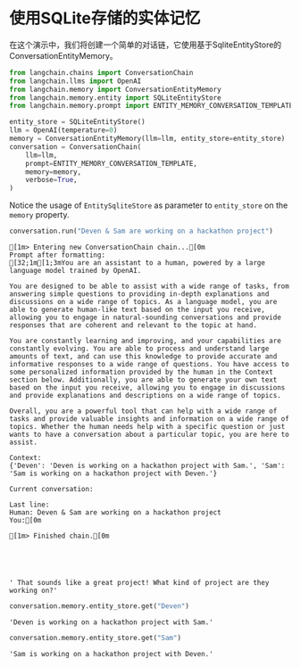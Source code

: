 # 使用SQLite存储的实体记忆

在这个演示中，我们将创建一个简单的对话链，它使用基于SqliteEntityStore的ConversationEntityMemory。


```python
from langchain.chains import ConversationChain
from langchain.llms import OpenAI
from langchain.memory import ConversationEntityMemory
from langchain.memory.entity import SQLiteEntityStore
from langchain.memory.prompt import ENTITY_MEMORY_CONVERSATION_TEMPLATE
```


```python
entity_store = SQLiteEntityStore()
llm = OpenAI(temperature=0)
memory = ConversationEntityMemory(llm=llm, entity_store=entity_store)
conversation = ConversationChain(
    llm=llm,
    prompt=ENTITY_MEMORY_CONVERSATION_TEMPLATE,
    memory=memory,
    verbose=True,
)
```

Notice the usage of `EntitySqliteStore` as parameter to `entity_store` on the `memory` property.


```python
conversation.run("Deven & Sam are working on a hackathon project")
```

    
    
    [1m> Entering new ConversationChain chain...[0m
    Prompt after formatting:
    [32;1m[1;3mYou are an assistant to a human, powered by a large language model trained by OpenAI.
    
    You are designed to be able to assist with a wide range of tasks, from answering simple questions to providing in-depth explanations and discussions on a wide range of topics. As a language model, you are able to generate human-like text based on the input you receive, allowing you to engage in natural-sounding conversations and provide responses that are coherent and relevant to the topic at hand.
    
    You are constantly learning and improving, and your capabilities are constantly evolving. You are able to process and understand large amounts of text, and can use this knowledge to provide accurate and informative responses to a wide range of questions. You have access to some personalized information provided by the human in the Context section below. Additionally, you are able to generate your own text based on the input you receive, allowing you to engage in discussions and provide explanations and descriptions on a wide range of topics.
    
    Overall, you are a powerful tool that can help with a wide range of tasks and provide valuable insights and information on a wide range of topics. Whether the human needs help with a specific question or just wants to have a conversation about a particular topic, you are here to assist.
    
    Context:
    {'Deven': 'Deven is working on a hackathon project with Sam.', 'Sam': 'Sam is working on a hackathon project with Deven.'}
    
    Current conversation:
    
    Last line:
    Human: Deven & Sam are working on a hackathon project
    You:[0m
    
    [1m> Finished chain.[0m
    




    ' That sounds like a great project! What kind of project are they working on?'




```python
conversation.memory.entity_store.get("Deven")
```




    'Deven is working on a hackathon project with Sam.'




```python
conversation.memory.entity_store.get("Sam")
```




    'Sam is working on a hackathon project with Deven.'




```python

```
